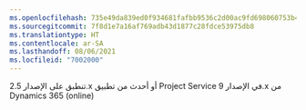 ```yaml
---
ms.openlocfilehash: 735e49da839ed0f934681fafbb9536c2d00ac9fd698060753b433c47834276f3
ms.sourcegitcommit: 7f8d1e7a16af769adb43d1877c28fdce53975db8
ms.translationtype: HT
ms.contentlocale: ar-SA
ms.lasthandoff: 08/06/2021
ms.locfileid: "7002000"
---
```

تنطبق على الإصدار 2.5.x أو أحدث من تطبيق Project Service في الإصدار 9.x من Dynamics 365 (online)
